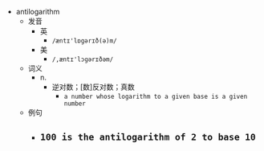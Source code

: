 - antilogarithm
  - 发音
    - 英
      - `/æntɪ'lɒgərɪð(ə)m/`
    - 美
      - `/,æntɪ'lɔɡərɪðəm/`
  - 词义
    - n.
      - 逆对数；[数]反对数；真数
        - `a number whose logarithm to a given base is a given number `
  - 例句
    - `100 is the antilogarithm of 2 to base 10`
      - 


